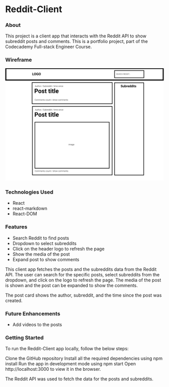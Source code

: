 # **Reddit-Client**
### About
This project is a client app that interacts with the Reddit API to show subreddit posts and comments.
This is a portfolio project, part of the Codecademy Full-stack Engineer Course.

### Wireframe
![wireframe](https://github.com/rgraner/reddit-client/blob/main/public/reddit_client_wireframe.png)

### Technologies Used
- React
- react-markdown
- React-DOM

### Features
- Search Reddit to find posts
- Dropdown to select subreddits
- Click on the header logo to refresh the page
- Show the media of the post
- Expand post to show comments

This client app fetches the posts and the subreddits data from the Reddit API. The user can search for the specific posts, select subreddits from the dropdown, and click on the logo to refresh the page. The media of the post is shown and the post can be expanded to show the comments.

The post card shows the author, subreddit, and the time since the post was created.

### Future Enhancements
- Add videos to the posts


### Getting Started
To run the Reddit-Client app locally, follow the below steps:

Clone the GitHub repository
Install all the required dependencies using npm install
Run the app in development mode using npm start
Open http://localhost:3000 to view it in the browser.

The Reddit API was used to fetch the data for the posts and subreddits.







